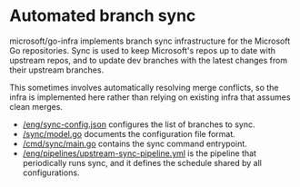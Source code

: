 # Automated branch sync

microsoft/go-infra implements branch sync infrastructure for the Microsoft Go repositories. Sync is used to keep Microsoft's repos up to date with upstream repos, and to update dev branches with the latest changes from their upstream branches.

This sometimes involves automatically resolving merge conflicts, so the infra is implemented here rather than relying on existing infra that assumes clean merges.

* [/eng/sync-config.json](/eng/sync-config.json) configures the list of branches to sync.
* [/sync/model.go](/sync/model.go) documents the configuration file format.
* [/cmd/sync/main.go](/cmd/sync/main.go) contains the sync command entrypoint.
* [/eng/pipelines/upstream-sync-pipeline.yml](/eng/pipelines/upstream-sync-pipeline.yml) is the pipeline that periodically runs sync, and it defines the schedule shared by all configurations.
